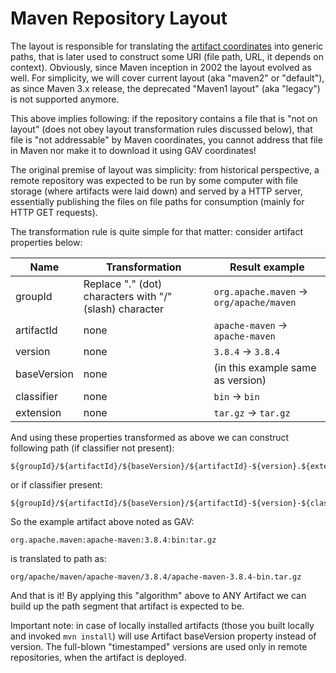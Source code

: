 # Maven Repository Layout

<!--
Licensed to the Apache Software Foundation (ASF) under one
or more contributor license agreements.  See the NOTICE file
distributed with this work for additional information
regarding copyright ownership.  The ASF licenses this file
to you under the Apache License, Version 2.0 (the
"License"); you may not use this file except in compliance
with the License.  You may obtain a copy of the License at

    http://www.apache.org/licenses/LICENSE-2.0

Unless required by applicable law or agreed to in writing,
software distributed under the License is distributed on an
"AS IS" BASIS, WITHOUT WARRANTIES OR CONDITIONS OF ANY
KIND, either express or implied.  See the License for the
specific language governing permissions and limitations
under the License.
-->

The layout is responsible for translating the [artifact coordinates](artifacts.md) into generic paths, that is later used to construct some
URI (file path, URL, it depends on context). Obviously, since Maven inception in 2002 the layout evolved as well.
For simplicity, we will cover current layout (aka "maven2" or "default"), as since Maven 3.x release, the deprecated
"Maven1 layout" (aka "legacy") is not supported anymore.

This above implies following: if the repository contains a file that is "not on layout" (does not obey layout 
transformation rules discussed below), that file is "not addressable" by Maven coordinates, you cannot address that file
in Maven nor make it to download it using GAV coordinates!

The original premise of layout was simplicity: from historical perspective, a remote repository was expected to be run
by some computer with file storage (where artifacts were laid down) and served by a HTTP server, essentially publishing 
the files on file paths for consumption (mainly for HTTP GET requests).

The transformation rule is quite simple for that matter: consider artifact properties below:

| Name        | Transformation                                          | Result example                           |
|-------------|---------------------------------------------------------|------------------------------------------|
| groupId     | Replace "." (dot) characters with "/" (slash) character | `org.apache.maven` -> `org/apache/maven` |
| artifactId  | none                                                    | `apache-maven` -> `apache-maven`         |
| version     | none                                                    | `3.8.4` -> `3.8.4`                       |
| baseVersion | none                                                    | (in this example same as version)        | 
| classifier  | none                                                    | `bin` -> `bin`                           |
| extension   | none                                                    | `tar.gz` -> `tar.gz`                     |

And using these properties transformed as above we can construct following path (if classifier not present):

```
${groupId}/${artifactId}/${baseVersion}/${artifactId}-${version}.${extension}
```

or if classifier present:

```
${groupId}/${artifactId}/${baseVersion}/${artifactId}-${version}-${classifier}.${extension}
```

So the example artifact above noted as GAV:

```
org.apache.maven:apache-maven:3.8.4:bin:tar.gz
```

is translated to path as:

```
org/apache/maven/apache-maven/3.8.4/apache-maven-3.8.4-bin.tar.gz
```

And that is it! By applying this "algorithm" above to ANY Artifact we can build up the path segment that
artifact is expected to be.

Important note: in case of locally installed artifacts (those you built locally and invoked `mvn install`) will use
Artifact baseVersion property instead of version. The full-blown "timestamped" versions are used only in
remote repositories, when the artifact is deployed.
